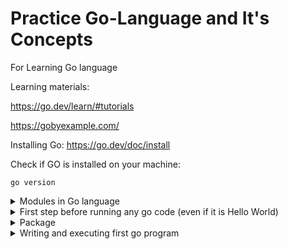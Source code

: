 # Practice Go-Language and It's Concepts
For Learning Go language

Learning materials:

https://go.dev/learn/#tutorials

https://gobyexample.com/

Installing Go:
https://go.dev/doc/install

Check if GO is installed on your machine:
```
go version
```
<details>
<summary>Modules in Go language</summary>
Go code is grouped into packages, and packages are grouped into modules. Your module specifies dependencies needed to run your code, including the Go version and the set of other modules it requires.
In a module, you collect one or more related packages for a discrete and useful set of functions. For example, you might create a module with packages that have functions for doing financial analysis so that others writing financial applications can use your work. For more about developing modules, see [Developing and publishing modules.](https://go.dev/doc/modules/developing)https://go.dev/doc/modules/developing)
</details>



<details>
<summary>First step before running any go code (even if it is Hello World)</summary>
1. Target code must belong to a module.
  To create a module you need to run the mod init command
  
  example:
    
  ```
  go mod init module_path
  ```
  _**module_path:**_

  If you publish a module, this must be a path from which your module can be downloaded by Go tools. That would be your code's repository.
</details>

<details>
<summary>Package</summary>
A package is a way to group functions, and it's made up of all the files in the same directory. for example: fmt is a package, which contains functions for formatting text, including printing to the console. This package is one of the standard library packages you got when you installed Go.

Example:

```
package main // declaration of a package

import "fmt" // Importing an external package

func main() {
    fmt.Println("Hello, World!")
}
```
</details>

<details>
<summary>Writing and executing first go program</summary>
Create a file hello.go file and paste below example code into hello.go file.

Example:

```
package main // declaration of a package

import "fmt" // Importing an external package

func main() {
    fmt.Println("Hello, World!")
}
```

In this code, you:

- _Declare a main package (a package is a way to group functions, and it's made up of all the files in the same directory)._
- _Import the popular fmt package, which contains functions for formatting text, including printing to the console. This package is one of the standard library packages you got when you installed Go._
- _Implement a main function to print a message to the console. A main function executes by default when you run the main package._

**Run your code and see the greeting message:**
```
go run .
```
or
```
go run hello.go
```

**Output:**
```
Hello, World!
```
</details>
